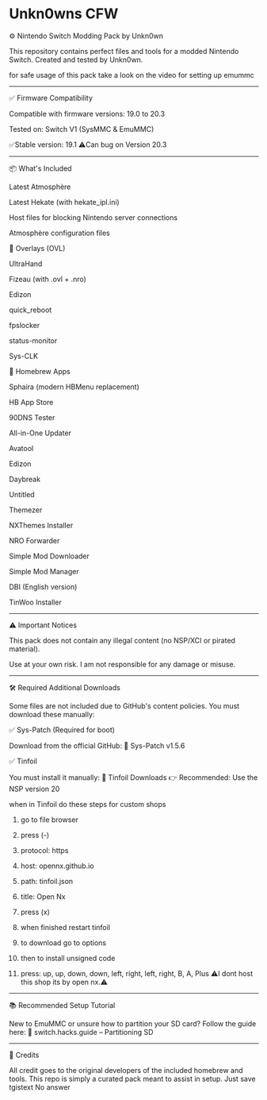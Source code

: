 # Unkn0wns CFW
⚙️ Nintendo Switch Modding Pack by Unkn0wn

This repository contains perfect files and tools for a modded Nintendo Switch.
Created and tested by Unkn0wn.


for safe usage of this pack take a look on the video for setting up emummc


---

✅ Firmware Compatibility

Compatible with firmware versions: 19.0 to 20.3

Tested on: Switch V1 (SysMMC & EmuMMC)

✅Stable version: 19.1
⚠️Can bug on Version 20.3

---

📦 What's Included

Latest Atmosphère

Latest Hekate (with hekate_ipl.ini)

Host files for blocking Nintendo server connections

Atmosphère configuration files


🧩 Overlays (OVL)

UltraHand

Fizeau (with .ovl + .nro)

Edizon

quick_reboot

fpslocker

status-monitor

Sys-CLK


📲 Homebrew Apps

Sphaira (modern HBMenu replacement)

HB App Store

90DNS Tester

All-in-One Updater

Avatool

Edizon

Daybreak

Untitled

Themezer

NXThemes Installer

NRO Forwarder

Simple Mod Downloader

Simple Mod Manager

DBI (English version)

TinWoo Installer



---

⚠️ Important Notices

This pack does not contain any illegal content (no NSP/XCI or pirated material).

Use at your own risk. I am not responsible for any damage or misuse.



---

🛠️ Required Additional Downloads

Some files are not included due to GitHub's content policies. You must download these manually:

✅ Sys-Patch (Required for boot)

Download from the official GitHub:
🔗 Sys-Patch v1.5.6

✅ Tinfoil

You must install it manually:
🔗 Tinfoil Downloads
👉 Recommended: Use the NSP version 20

when in Tinfoil do these steps for custom shops

1. go to file browser


2. press (-)


3. protocol: https


4. host: opennx.github.io


5. path: tinfoil.json


6. title: Open Nx


7. press (x)


8. when finished restart tinfoil


9. to download go to options


10. then to install unsigned code


11. press: up, up, down, down, left, right, left, right, B, A, Plus
⚠️I dont host this shop its by open nx.⚠️




---

📚 Recommended Setup Tutorial

New to EmuMMC or unsure how to partition your SD card?
Follow the guide here:
🔗 switch.hacks.guide – Partitioning SD


---

🙏 Credits

All credit goes to the original developers of the included homebrew and tools. This repo is simply a curated pack meant to assist in setup.
Just save tgistext No answer


